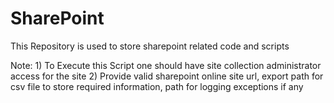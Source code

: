# SharePoint
This Repository is used to store sharepoint related code and scripts

Note: 1) To Execute this Script one should have site collection administrator access for the site 
      2) Provide valid sharepoint online site url, export path for csv file to store required information, path for logging exceptions if          any 


